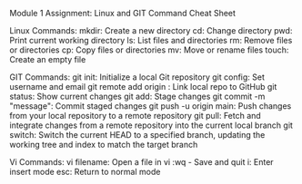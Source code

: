 Module 1 Assignment: Linux and GIT Command Cheat Sheet

Linux Commands:
mkdir: Create a new directory
cd: Change directory
pwd: Print current working directory
ls: List files and directories
rm: Remove files or directories
cp: Copy files or directories
mv: Move or rename files
touch: Create an empty file

GIT Commands:
git init: Initialize a local Git repository
git config: Set username and email
git remote add origin <url>: Link local repo to GitHub
git status: Show current changes
git add: Stage changes
git commit -m "message": Commit staged changes
git push -u origin main: Push changes from your local repository to a remote repository
git pull: Fetch and integrate changes from a remote repository into the current local branch
git switch: Switch the current HEAD to a specified branch, updating the working tree and index to match the target branch

Vi Commands:
vi filename: Open a file in vi
:wq - Save and quit
i: Enter insert mode
esc: Return to normal mode

